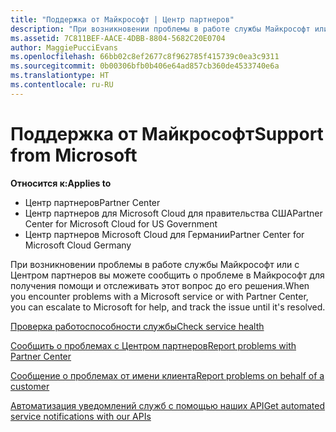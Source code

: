 ```yaml
---
title: "Поддержка от Майкрософт | Центр партнеров"
description: "При возникновении проблемы в работе службы Майкрософт или с Центром партнеров вы можете сообщить о проблеме в Майкрософт для получения помощи и отслеживать этот вопрос до его решения."
ms.assetid: 7C811BEF-AACE-4DBB-8804-5682C20E0704
author: MaggiePucciEvans
ms.openlocfilehash: 66bb02c8ef2677c8f962785f415739c0ea3c9311
ms.sourcegitcommit: 0b00306bfb0b406e64ad857cb360de4533740e6a
ms.translationtype: HT
ms.contentlocale: ru-RU
---
```

# <a name="support-from-microsoft"></a><span data-ttu-id="65da4-103">Поддержка от Майкрософт</span><span class="sxs-lookup"><span data-stu-id="65da4-103">Support from Microsoft</span></span>

**<span data-ttu-id="65da4-104">Относится к:</span><span class="sxs-lookup"><span data-stu-id="65da4-104">Applies to</span></span>**

-  <span data-ttu-id="65da4-105">Центр партнеров</span><span class="sxs-lookup"><span data-stu-id="65da4-105">Partner Center</span></span>
-  <span data-ttu-id="65da4-106">Центр партнеров для Microsoft Cloud для правительства США</span><span class="sxs-lookup"><span data-stu-id="65da4-106">Partner Center for Microsoft Cloud for US Government</span></span>
-  <span data-ttu-id="65da4-107">Центр партнеров Microsoft Cloud для Германии</span><span class="sxs-lookup"><span data-stu-id="65da4-107">Partner Center for Microsoft Cloud Germany</span></span>

<span data-ttu-id="65da4-108">При возникновении проблемы в работе службы Майкрософт или с Центром партнеров вы можете сообщить о проблеме в Майкрософт для получения помощи и отслеживать этот вопрос до его решения.</span><span class="sxs-lookup"><span data-stu-id="65da4-108">When you encounter problems with a Microsoft service or with Partner Center, you can escalate to Microsoft for help, and track the issue until it's resolved.</span></span>

[<span data-ttu-id="65da4-109">Проверка работоспособности службы</span><span class="sxs-lookup"><span data-stu-id="65da4-109">Check service health</span></span>](check-service-health.md)

[<span data-ttu-id="65da4-110">Сообщить о проблемах с Центром партнеров</span><span class="sxs-lookup"><span data-stu-id="65da4-110">Report problems with Partner Center</span></span>](report-problems-with-partner-center.md)

[<span data-ttu-id="65da4-111">Сообщение о проблемах от имени клиента</span><span class="sxs-lookup"><span data-stu-id="65da4-111">Report problems on behalf of a customer</span></span>](report-problems-on-behalf-of-a-customer.md)

[<span data-ttu-id="65da4-112">Автоматизация уведомлений служб с помощью наших API</span><span class="sxs-lookup"><span data-stu-id="65da4-112">Get automated service notifications with our APIs</span></span>](get-automated-service-notifications-with-our-apis.md)

 

 



